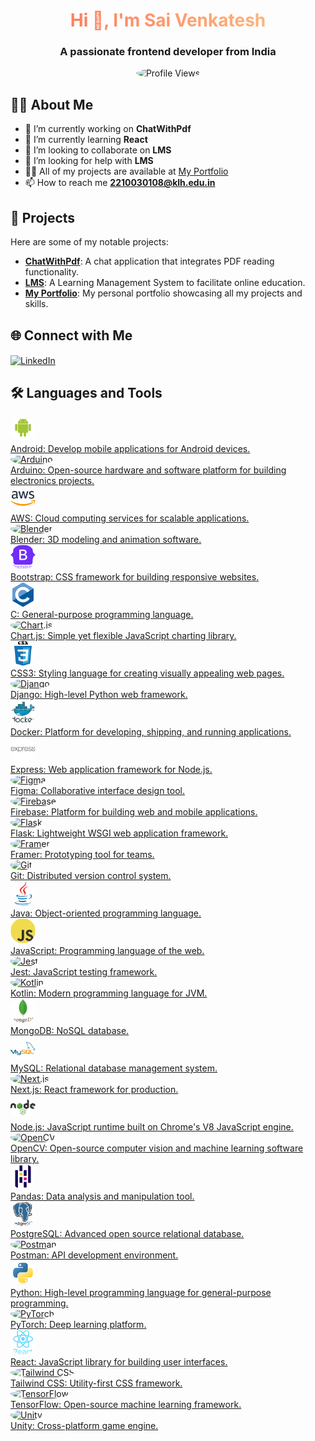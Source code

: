 <h1 align="center">
  <span style="background: linear-gradient(90deg, #ff7e5f, #feb47b);-webkit-background-clip: text;-webkit-text-fill-color: transparent;">
    Hi 👋, I'm Sai Venkatesh
  </span>
</h1>
<h3 align="center">A passionate frontend developer from India</h3>

<p align="center">
  <img src="https://th.bing.com/th/id/OIG3.6.ClNb5dikZTJWuwDx3d?w=270&h=270&c=6&r=0&o=5&dpr=1.3&pid=ImgGn" alt="Profile Views"  style="width: 200px; height: auto; border-radius: 50%; />
</p>

<img align="left" alt="Coding" width="400" src="https://cdn.dribbble.com/users/1162077/screenshots/3848914/programmer.gif" style="border-radius: 50%;">

## 👨‍💻 About Me

- 🔭 I’m currently working on **ChatWithPdf**
- 🌱 I’m currently learning **React**
- 👯 I’m looking to collaborate on **LMS**
- 🤝 I’m looking for help with **LMS**
- 👨‍💻 All of my projects are available at [My Portfolio](https://main--saivenkateshportfoilo.netlify.app/)
- 📫 How to reach me **2210030108@klh.edu.in**

## 🚀 Projects

Here are some of my notable projects:

- **[ChatWithPdf](https://github.com/yourusername/ChatWithPdf)**: A chat application that integrates PDF reading functionality.
- **[LMS](https://github.com/yourusername/LMS)**: A Learning Management System to facilitate online education.
- **[My Portfolio](https://main--saivenkateshportfoilo.netlify.app/)**: My personal portfolio showcasing all my projects and skills.

## 🌐 Connect with Me

<p align="left">
  <a href="https://linkedin.com/in/vokaliga-ambrish-sai-venkatesh-a61158250/" target="blank">
    <img align="center" src="https://img.icons8.com/color/48/000000/linkedin.png" alt="LinkedIn" height="30" width="40" />
  </a>
</p>

## 🛠️ Languages and Tools

<p align="left">
  <a href="https://developer.android.com" target="_blank" rel="noreferrer">
    <img src="https://raw.githubusercontent.com/devicons/devicon/master/icons/android/android-original-wordmark.svg" alt="Android" width="40" height="40" style="border-radius: 50%;" />
    <br>Android: Develop mobile applications for Android devices.
  </a>
  <br>
  <a href="https://www.arduino.cc/" target="_blank" rel="noreferrer">
    <img src="https://cdn.worldvectorlogo.com/logos/arduino-1.svg" alt="Arduino" width="40" height="40" style="border-radius: 50%;" />
    <br>Arduino: Open-source hardware and software platform for building electronics projects.
  </a>
  <br>
  <a href="https://aws.amazon.com" target="_blank" rel="noreferrer">
    <img src="https://raw.githubusercontent.com/devicons/devicon/master/icons/amazonwebservices/amazonwebservices-original-wordmark.svg" alt="AWS" width="40" height="40" style="border-radius: 50%;" />
    <br>AWS: Cloud computing services for scalable applications.
  </a>
  <br>
  <a href="https://www.blender.org/" target="_blank" rel="noreferrer">
    <img src="https://download.blender.org/branding/community/blender_community_badge_white.svg" alt="Blender" width="40" height="40" style="border-radius: 50%;" />
    <br>Blender: 3D modeling and animation software.
  </a>
  <br>
  <a href="https://getbootstrap.com" target="_blank" rel="noreferrer">
    <img src="https://raw.githubusercontent.com/devicons/devicon/master/icons/bootstrap/bootstrap-plain-wordmark.svg" alt="Bootstrap" width="40" height="40" style="border-radius: 50%;" />
    <br>Bootstrap: CSS framework for building responsive websites.
  </a>
  <br>
  <a href="https://www.cprogramming.com/" target="_blank" rel="noreferrer">
    <img src="https://raw.githubusercontent.com/devicons/devicon/master/icons/c/c-original.svg" alt="C" width="40" height="40" style="border-radius: 50%;" />
    <br>C: General-purpose programming language.
  </a>
  <br>
  <a href="https://www.chartjs.org" target="_blank" rel="noreferrer">
    <img src="https://www.chartjs.org/media/logo-title.svg" alt="Chart.js" width="40" height="40" style="border-radius: 50%;" />
    <br>Chart.js: Simple yet flexible JavaScript charting library.
  </a>
  <br>
  <a href="https://www.w3schools.com/css/" target="_blank" rel="noreferrer">
    <img src="https://raw.githubusercontent.com/devicons/devicon/master/icons/css3/css3-original-wordmark.svg" alt="CSS3" width="40" height="40" style="border-radius: 50%;" />
    <br>CSS3: Styling language for creating visually appealing web pages.
  </a>
  <br>
  <a href="https://www.djangoproject.com/" target="_blank" rel="noreferrer">
    <img src="https://cdn.worldvectorlogo.com/logos/django.svg" alt="Django" width="40" height="40" style="border-radius: 50%;" />
    <br>Django: High-level Python web framework.
  </a>
  <br>
  <a href="https://www.docker.com/" target="_blank" rel="noreferrer">
    <img src="https://raw.githubusercontent.com/devicons/devicon/master/icons/docker/docker-original-wordmark.svg" alt="Docker" width="40" height="40" style="border-radius: 50%;" />
    <br>Docker: Platform for developing, shipping, and running applications.
  </a>
  <br>
  <a href="https://expressjs.com" target="_blank" rel="noreferrer">
    <img src="https://raw.githubusercontent.com/devicons/devicon/master/icons/express/express-original-wordmark.svg" alt="Express" width="40" height="40" style="border-radius: 50%;" />
    <br>Express: Web application framework for Node.js.
  </a>
  <br>
  <a href="https://www.figma.com/" target="_blank" rel="noreferrer">
    <img src="https://www.vectorlogo.zone/logos/figma/figma-icon.svg" alt="Figma" width="40" height="40" style="border-radius: 50%;" />
    <br>Figma: Collaborative interface design tool.
  </a>
  <br>
  <a href="https://firebase.google.com/" target="_blank" rel="noreferrer">
    <img src="https://www.vectorlogo.zone/logos/firebase/firebase-icon.svg" alt="Firebase" width="40" height="40" style="border-radius: 50%;" />
    <br>Firebase: Platform for building web and mobile applications.
  </a>
  <br>
  <a href="https://flask.palletsprojects.com/" target="_blank" rel="noreferrer">
    <img src="https://www.vectorlogo.zone/logos/pocoo_flask/pocoo_flask-icon.svg" alt="Flask" width="40" height="40" style="border-radius: 50%;" />
    <br>Flask: Lightweight WSGI web application framework.
  </a>
  <br>
  <a href="https://www.framer.com/" target="_blank" rel="noreferrer">
    <img src="https://www.vectorlogo.zone/logos/framer/framer-icon.svg" alt="Framer" width="40" height="40" style="border-radius: 50%;" />
    <br>Framer: Prototyping tool for teams.
  </a>
  <br>
  <a href="https://git-scm.com/" target="_blank" rel="noreferrer">
    <img src="https://www.vectorlogo.zone/logos/git-scm/git-scm-icon.svg" alt="Git" width="40" height="40" style="border-radius: 50%;" />
    <br>Git: Distributed version control system.
  </a>
  <br>
  <a href="https://www.java.com" target="_blank" rel="noreferrer">
    <img src="https://raw.githubusercontent.com/devicons/devicon/master/icons/java/java-original.svg" alt="Java" width="40" height="40" style="border-radius: 50%;" />
    <br>Java: Object-oriented programming language.
  </a>
  <br>
  <a href="https://developer.mozilla.org/en-US/docs/Web/JavaScript" target="_blank" rel="noreferrer">
    <img src="https://raw.githubusercontent.com/devicons/devicon/master/icons/javascript/javascript-original.svg" alt="JavaScript" width="40" height="40" style="border-radius: 50%;" />
    <br>JavaScript: Programming language of the web.
  </a>
  <br>
  <a href="https://jestjs.io" target="_blank" rel="noreferrer">
    <img src="https://www.vectorlogo.zone/logos/jestjsio/jestjsio-icon.svg" alt="Jest" width="40" height="40" style="border-radius: 50%;" />
    <br>Jest: JavaScript testing framework.
  </a>
  <br>
  <a href="https://kotlinlang.org" target="_blank" rel="noreferrer">
    <img src="https://www.vectorlogo.zone/logos/kotlinlang/kotlinlang-icon.svg" alt="Kotlin" width="40" height="40" style="border-radius: 50%;" />
    <br>Kotlin: Modern programming language for JVM.
  </a>
  <br>
  <a href="https://www.mongodb.com/" target="_blank" rel="noreferrer">
    <img src="https://raw.githubusercontent.com/devicons/devicon/master/icons/mongodb/mongodb-original-wordmark.svg" alt="MongoDB" width="40" height="40" style="border-radius: 50%;" />
    <br>MongoDB: NoSQL database.
  </a>
  <br>
  <a href="https://www.mysql.com/" target="_blank" rel="noreferrer">
    <img src="https://raw.githubusercontent.com/devicons/devicon/master/icons/mysql/mysql-original-wordmark.svg" alt="MySQL" width="40" height="40" style="border-radius: 50%;" />
    <br>MySQL: Relational database management system.
  </a>
  <br>
  <a href="https://nextjs.org/" target="_blank" rel="noreferrer">
    <img src="https://cdn.worldvectorlogo.com/logos/nextjs-3.svg" alt="Next.js" width="40" height="40" style="border-radius: 50%;" />
    <br>Next.js: React framework for production.
  </a>
  <br>
  <a href="https://nodejs.org" target="_blank" rel="noreferrer">
    <img src="https://raw.githubusercontent.com/devicons/devicon/master/icons/nodejs/nodejs-original-wordmark.svg" alt="Node.js" width="40" height="40" style="border-radius: 50%;" />
    <br>Node.js: JavaScript runtime built on Chrome's V8 JavaScript engine.
  </a>
  <br>
  <a href="https://opencv.org/" target="_blank" rel="noreferrer">
    <img src="https://www.vectorlogo.zone/logos/opencv/opencv-icon.svg" alt="OpenCV" width="40" height="40" style="border-radius: 50%;" />
    <br>OpenCV: Open-source computer vision and machine learning software library.
  </a>
  <br>
  <a href="https://pandas.pydata.org/" target="_blank" rel="noreferrer">
    <img src="https://raw.githubusercontent.com/devicons/devicon/master/icons/pandas/pandas-original.svg" alt="Pandas" width="40" height="40" style="border-radius: 50%;" />
    <br>Pandas: Data analysis and manipulation tool.
  </a>
  <br>
  <a href="https://www.postgresql.org" target="_blank" rel="noreferrer">
    <img src="https://raw.githubusercontent.com/devicons/devicon/master/icons/postgresql/postgresql-original-wordmark.svg" alt="PostgreSQL" width="40" height="40" style="border-radius: 50%;" />
    <br>PostgreSQL: Advanced open source relational database.
  </a>
  <br>
  <a href="https://postman.com" target="_blank" rel="noreferrer">
    <img src="https://www.vectorlogo.zone/logos/getpostman/getpostman-icon.svg" alt="Postman" width="40" height="40" style="border-radius: 50%;" />
    <br>Postman: API development environment.
  </a>
  <br>
  <a href="https://www.python.org" target="_blank" rel="noreferrer">
    <img src="https://raw.githubusercontent.com/devicons/devicon/master/icons/python/python-original.svg" alt="Python" width="40" height="40" style="border-radius: 50%;" />
    <br>Python: High-level programming language for general-purpose programming.
  </a>
  <br>
  <a href="https://pytorch.org/" target="_blank" rel="noreferrer">
    <img src="https://www.vectorlogo.zone/logos/pytorch/pytorch-icon.svg" alt="PyTorch" width="40" height="40" style="border-radius: 50%;" />
    <br>PyTorch: Deep learning platform.
  </a>
  <br>
  <a href="https://reactjs.org/" target="_blank" rel="noreferrer">
    <img src="https://raw.githubusercontent.com/devicons/devicon/master/icons/react/react-original-wordmark.svg" alt="React" width="40" height="40" style="border-radius: 50%;" />
    <br>React: JavaScript library for building user interfaces.
  </a>
  <br>
  <a href="https://tailwindcss.com/" target="_blank" rel="noreferrer">
    <img src="https://www.vectorlogo.zone/logos/tailwindcss/tailwindcss-icon.svg" alt="Tailwind CSS" width="40" height="40" style="border-radius: 50%;" />
    <br>Tailwind CSS: Utility-first CSS framework.
  </a>
  <br>
  <a href="https://www.tensorflow.org" target="_blank" rel="noreferrer">
    <img src="https://www.vectorlogo.zone/logos/tensorflow/tensorflow-icon.svg" alt="TensorFlow" width="40" height="40" style="border-radius: 50%;" />
    <br>TensorFlow: Open-source machine learning framework.
  </a>
  <br>
  <a href="https://unity.com/" target="_blank" rel="noreferrer">
    <img src="https://www.vectorlogo.zone/logos/unity3d/unity3d-icon.svg" alt="Unity" width="40" height="40" style="border-radius: 50%;" />
    <br>Unity: Cross-platform game engine.
  </a>
</p>
